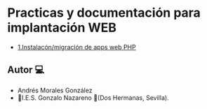 # Practicas y documentación para implantación WEB

- [1.Instalacón/migración de apps web PHP ](./Migración/Practica.md)

## Autor :computer:
* Andrés Morales González
* :school:I.E.S. Gonzalo Nazareno :round_pushpin:(Dos Hermanas, Sevilla).
